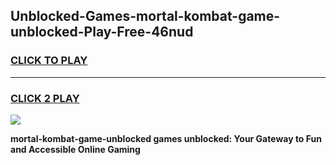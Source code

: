 
## Unblocked-Games-mortal-kombat-game-unblocked-Play-Free-46nud
<h3>
<a href="https://premium76.site?title=mortal-kombat-game-unblocked&ref=22A">CLICK TO PLAY</a></h3>
<hr>

<h3>
<a href="https://premium76.site?title=mortal-kombat-game-unblocked&ref=22A">CLICK 2 PLAY</a>
  
</h3>

<a href="https://premium76.site?title=mortal-kombat-game-unblocked&ref=22A"><img src="https://clearcache.store/games.png"></a>


**mortal-kombat-game-unblocked games unblocked: Your Gateway to Fun and Accessible Online Gaming**
